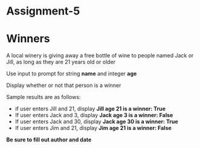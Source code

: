 # Assignment-5


<h1>Winners</h1>

<p>A local winery is giving away a free bottle of wine to people named Jack or Jill, as long as they are 21 years old or older</p>

<p>Use input to prompt for string <b>name</b> and integer <b>age</b></p>

<p>Display whether or not that person is a winner</p>

<p>Sample results are as follows:</p>
<ul>
    <li>if user enters Jill and 21, display <b>Jill age 21 is a winner: True</b></li>
    <li>If user enters Jack and 3, display <b>Jack age 3 is a winner: False</b></li>
    <li>If user enters Jack and 30, display <b>Jack age 30 is a winner: True</b></li>
    <li>If user enters Jim and 21, display <b>Jim age 21 is a winner: False</b></li>
</ul>

<p><b>Be sure to fill out author and date<br></p>




